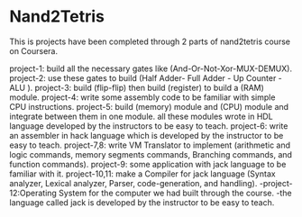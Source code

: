# Nand2Tetris
This is projects have been completed through 2 parts of nand2tetris course on Coursera.

project-1: build all the necessary gates like (And-Or-Not-Xor-MUX-DEMUX).
project-2: use these gates to build (Half Adder- Full Adder - Up Counter - ALU ).
project-3: build (flip-flip) then build (register) to build a (RAM) module.
project-4: write some assembly code to be familiar with simple CPU instructions.
project-5: build (memory) module and (CPU) module and integrate between them in one module.
all these modules wrote in HDL language developed by the instructors to be easy to teach.
project-6: write an assembler in hack language which is developed by the instructor to be easy to teach.
project-7,8: write VM Translator to implement (arithmetic and logic commands, memory segments commands, Branching commands, and function commands).
project-9: some application with jack language to be familiar with it.
project-10,11: make a Compiler for jack language (Syntax analyzer, Lexical analyzer, Parser, code-generation, and handling).
-project-12:Operating System for the computer we had built through the course.
-the language called jack is developed by the instructor to be easy to teach.
